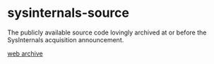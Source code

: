# sysinternals-source

The publicly available source code lovingly archived at or before the SysInternals acquisition announcement.

[web archive](https://web.archive.org/web/20060829135539/www.sysinternals.com/sourcecode.html)
